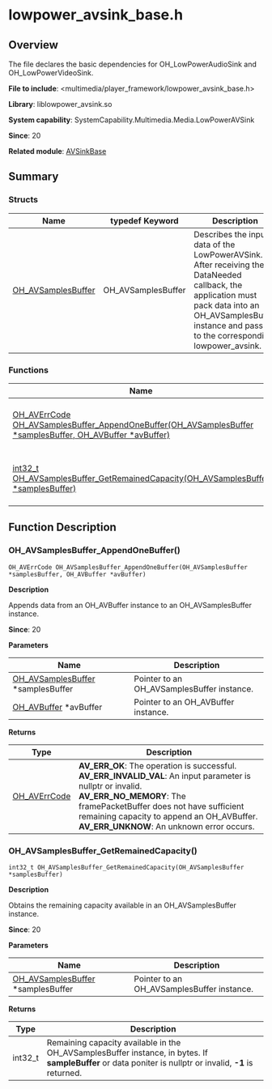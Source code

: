 # lowpower_avsink_base.h

## Overview

The file declares the basic dependencies for OH_LowPowerAudioSink and OH_LowPowerVideoSink.

**File to include**: <multimedia/player_framework/lowpower_avsink_base.h>

**Library**: liblowpower_avsink.so

**System capability**: SystemCapability.Multimedia.Media.LowPowerAVSink

**Since**: 20

**Related module**: [AVSinkBase](capi-avsinkbase.md)

## Summary

### Structs

| Name| typedef Keyword| Description|
| -- | -- | -- |
| [OH_AVSamplesBuffer](capi-avsinkbase-oh-avsamplesbuffer.md) | OH_AVSamplesBuffer | Describes the input data of the LowPowerAVSink. After receiving the DataNeeded callback, the application must pack data into an OH_AVSamplesBuffer instance and pass it to the corresponding lowpower_avsink.|

### Functions

| Name| Description|
| -- | -- |
| [OH_AVErrCode OH_AVSamplesBuffer_AppendOneBuffer(OH_AVSamplesBuffer *samplesBuffer, OH_AVBuffer *avBuffer)](#oh_avsamplesbuffer_appendonebuffer) | Appends data from an OH_AVBuffer instance to an OH_AVSamplesBuffer instance.|
| [int32_t OH_AVSamplesBuffer_GetRemainedCapacity(OH_AVSamplesBuffer *samplesBuffer)](#oh_avsamplesbuffer_getremainedcapacity) | Obtains the remaining capacity available in an OH_AVSamplesBuffer instance.|

## Function Description

### OH_AVSamplesBuffer_AppendOneBuffer()

```
OH_AVErrCode OH_AVSamplesBuffer_AppendOneBuffer(OH_AVSamplesBuffer *samplesBuffer, OH_AVBuffer *avBuffer)
```

**Description**

Appends data from an OH_AVBuffer instance to an OH_AVSamplesBuffer instance.

**Since**: 20


**Parameters**

| Name| Description|
| -- | -- |
| [OH_AVSamplesBuffer](capi-avsinkbase-oh-avsamplesbuffer.md) *samplesBuffer | Pointer to an OH_AVSamplesBuffer instance.|
| [OH_AVBuffer](../apis-avcodec-kit/_core.md#oh_avbuffer) *avBuffer | Pointer to an OH_AVBuffer instance.|

**Returns**

| Type| Description|
| -- | -- |
| [OH_AVErrCode](../apis-avcodec-kit/_core.md#oh_averrcode-1) | **AV_ERR_OK**: The operation is successful.<br> **AV_ERR_INVALID_VAL**: An input parameter is nullptr or invalid.<br> **AV_ERR_NO_MEMORY**: The framePacketBuffer does not have sufficient remaining capacity to append an OH_AVBuffer.<br> **AV_ERR_UNKNOW**: An unknown error occurs.|

### OH_AVSamplesBuffer_GetRemainedCapacity()

```
int32_t OH_AVSamplesBuffer_GetRemainedCapacity(OH_AVSamplesBuffer *samplesBuffer)
```

**Description**

Obtains the remaining capacity available in an OH_AVSamplesBuffer instance.

**Since**: 20


**Parameters**

| Name| Description|
| -- | -- |
| [OH_AVSamplesBuffer](capi-avsinkbase-oh-avsamplesbuffer.md) *samplesBuffer | Pointer to an OH_AVSamplesBuffer instance.|

**Returns**

| Type| Description|
| -- | -- |
| int32_t | Remaining capacity available in the OH_AVSamplesBuffer instance, in bytes. If **sampleBuffer** or data poniter is nullptr or invalid, **-1** is returned.|
